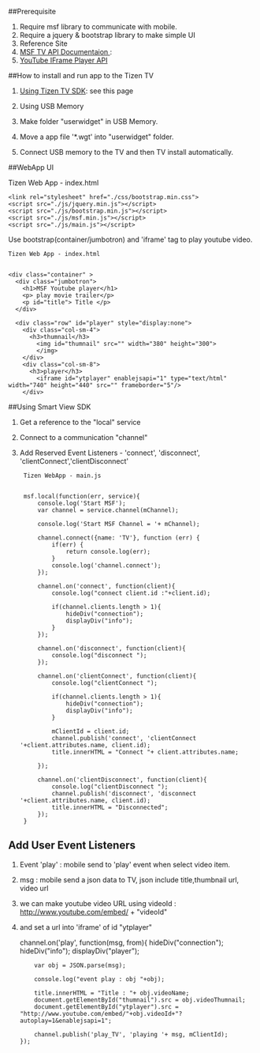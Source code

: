 ##Prerequisite
1. Require msf library to communicate with mobile.
2. Require a  jquery & bootstrap library to make simple UI
3. Reference Site
 1. [MSF TV API Documentaion ](http://www.samsungdforum.com/TizenGuide/tizen3751/index.html): 
 2. [YouTube IFrame Player API](https://developers.google.com/youtube/player_parameters)

 

 

##How to install and run app to the Tizen TV
1. [Using Tizen TV SDK](http://www.samsungdforum.com/TizenGuide/tizen3511/index.html):  see this page

 
2. Using USB Memory
 1. Make folder "userwidget" in USB Memory.
 2. Move a app file '*.wgt' into "userwidget" folder.
 3. Connect USB memory to the TV and then TV install automatically.


 

##WebApp UI

Tizen Web App - index.html

	<link rel="stylesheet" href="./css/bootstrap.min.css">
	<script src="./js/jquery.min.js"></script>
	<script src="./js/bootstrap.min.js"></script>
	<script src="./js/msf.min.js"></script>
	<script src="./js/main.js"></script>
 
Use bootstrap(container/jumbotron) and 'iframe' tag to play youtube video.

	Tizen Web App - index.html
	
	 
	<div class="container" >
	  <div class="jumbotron">
	    <h1>MSF Youtube player</h1>
	    <p> play movie trailer</p>
	    <p id="title"> Title </p>
	  </div>
	
	  <div class="row" id="player" style="display:none">
	    <div class="col-sm-4">
	      <h3>thumnail</h3>
			<img id="thumnail" src="" width="380" height="300">
			</img>
	    </div>
	    <div class="col-sm-8">
	      <h3>player</h3>
			<iframe id="ytplayer" enablejsapi="1" type="text/html" width="740" height="440" src="" frameborder="5"/>
	    </div>


##Using Smart View SDK
 
1. Get a reference to the "local" service
2. Connect to a communication "channel"
3. Add Reserved Event Listeners - 'connect', 'disconnect', 'clientConnect','clientDisconnect'


		Tizen WebApp - main.js


		msf.local(function(err, service){
		    console.log('Start MSF');
		    var channel = service.channel(mChannel);
		    
		    console.log('Start MSF Channel = '+ mChannel);
		    
		    channel.connect({name: 'TV'}, function (err) {
		        if(err) {
		        	return console.log(err);
		        }
		        console.log('channel.connect');
		    });
		
		    channel.on('connect', function(client){
		    	console.log("connect client.id :"+client.id);
	
		    	if(channel.clients.length > 1){
					hideDiv("connection");
					displayDiv("info");
		    	}
		    });
		    
		    channel.on('disconnect', function(client){
		    	console.log("disconnect ");
		    });
		    
		    channel.on('clientConnect', function(client){
		    	console.log("clientConnect ");
	
		    	if(channel.clients.length > 1){
					hideDiv("connection");
					displayDiv("info");
		    	}
		    	
		    	mClientId = client.id;
		        channel.publish('connect', 'clientConnect '+client.attributes.name, client.id);
	            title.innerHTML = "Connect "+ client.attributes.name;
	
		    });
	        
		    channel.on('clientDisconnect', function(client){
		    	console.log("clientDisconnect ");
		    	channel.publish('disconnect', 'disconnect '+client.attributes.name, client.id);
	            title.innerHTML = "Disconnected";
	        });
		}
 
 
## Add User Event Listeners

1. Event  'play' : mobile send to 'play' event when select video item.
2. msg : mobile send a json data to TV, json include title,thumbnail url, video url 
 1. we can make youtube video URL using videoId :  http://www.youtube.com/embed/ + "videoId"
 2. and set a url into 'iframe' of id "ytplayer"

	channel.on('play', function(msg, from){
	    	hideDiv("connection");
			hideDiv("info");
			displayDiv("player");
			
	    	var obj = JSON.parse(msg);
	    	
	        console.log("event play : obj "+obj);
	
	        title.innerHTML = "Title : "+ obj.videoName;
	        document.getElementById("thumnail").src = obj.videoThumnail;
	        document.getElementById("ytplayer").src = "http://www.youtube.com/embed/"+obj.videoId+"?autoplay=1&enablejsapi=1";     	        
	        
	        channel.publish('play_TV', 'playing '+ msg, mClientId);
	    });
 
 

